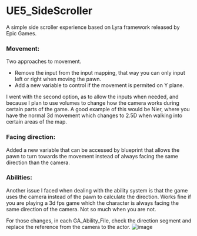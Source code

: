 # UE5_SideScroller
A simple side scroller experience based on Lyra framework released by Epic Games.


### Movement:
Two approaches to movement.
- Remove the input from the input mapping, that way you can only input left or right when moving the pawn.
- Add a new variable to control if the movement is permited on Y plane.

I went with the second option, as to allow the inputs when needed, and because I plan to use volumes to change how the camera works during certain parts of the game. A good example of this would be Nier, where you have the normal 3d movement which changes to 2.5D when walking into certain areas of the map.

### Facing direction:
Added a new variable that can be accessed by blueprint that allows the pawn to turn towards the movement instead of always facing the same direction than the camera.

### Abilities:
Another issue I faced when dealing with the ability system is that the game uses the camera instead of the pawn to calculate the direction. Works fine if you are playing a 3d fps game which the character is always facing the same direction of the camera. Not so much when you are not.

For those changes, in each GA_Ability_File, check the direction segment and replace the reference from the camera to the actor.
![image](https://user-images.githubusercontent.com/5649304/191574061-398642eb-fd71-482c-9418-b0ba852f2468.png)
